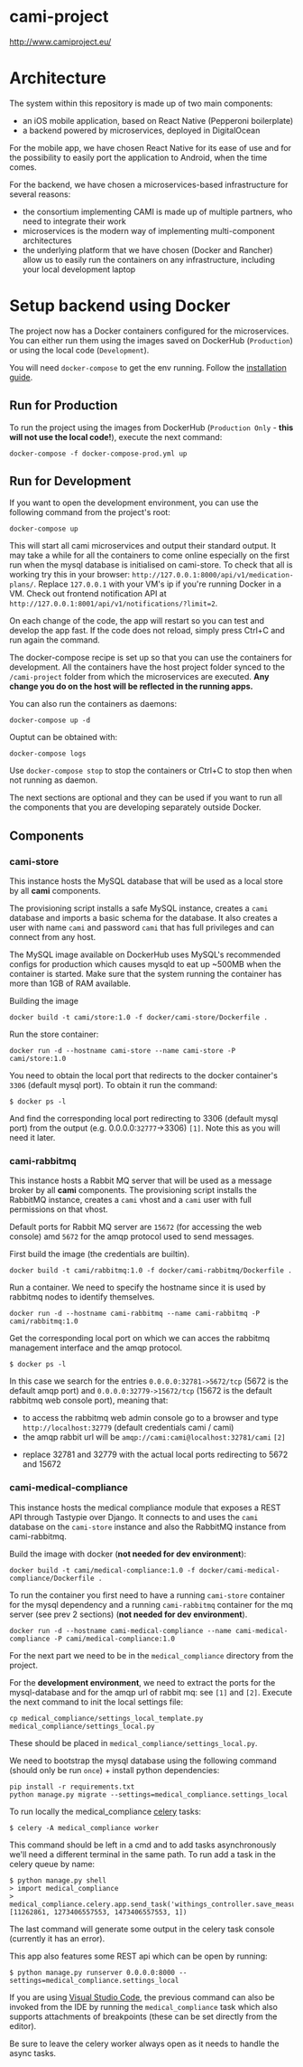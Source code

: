 # cami-project
http://www.camiproject.eu/

# Architecture
The system within this repository is made up of two main components:
* an iOS mobile application, based on React Native (Pepperoni boilerplate)
* a backend powered by microservices, deployed in DigitalOcean

For the mobile app, we have chosen React Native for its ease of use and for the possibility to easily port the application to Android, when the time comes.

For the backend, we have chosen a microservices-based infrastructure for several reasons:
* the consortium implementing CAMI is made up of multiple partners, who need to integrate their work
* microservices is the modern way of implementing multi-component architectures
* the underlying platform that we have chosen (Docker and Rancher) allow us to easily run the containers on any infrastructure, including your local development laptop

# Setup backend using Docker

The project now has a Docker containers configured for the microservices. You can either run them using the images saved on DockerHub (`Production`) or using the local code (`Development`).

You will need `docker-compose` to get the env running. Follow the [installation guide](https://docs.docker.com/compose/install/).

## Run for Production

To run the project using the images from DockerHub (`Production Only` - **this will not use the local code!**), execute the next command:

```
docker-compose -f docker-compose-prod.yml up
```

## Run for Development

If you want to open the development environment, you can use the following command from the project's root:
```
docker-compose up
```

This will start all cami microservices and output their standard output. It may take a while for all the containers to come online especially on the first run when the mysql database is initialised on cami-store. To check that all is working try this in your browser: `http://127.0.0.1:8000/api/v1/medication-plans/`. Replace `127.0.0.1` with your VM's ip if you're running Docker in a VM. Check out frontend notification API at `http://127.0.0.1:8001/api/v1/notifications/?limit=2`.

On each change of the code, the app will restart so you can test and develop the app fast. If the code does not reload, simply press Ctrl+C and run again the command.

The docker-compose recipe is set up so that you can use the containers for development. All the containers have the host project folder synced to the `/cami-project` folder from which the microservices are executed. **Any change you do on the host will be reflected in the running apps.**

You can also run the containers as daemons:
```
docker-compose up -d
```
Ouptut can be obtained with:
```
docker-compose logs
```

Use `docker-compose stop` to stop the containers or Ctrl+C to stop then when not running as daemon.

The next sections are optional and they can be used if you want to run all the components that you are developing separately outside Docker.

## Components

### cami-store
This instance hosts the MySQL database that will be used as a local store by all **cami** components.

The provisioning script installs a safe MySQL instance, creates a `cami` database and imports a basic schema for the database. It also creates a user with name `cami` and password `cami` that has full privileges and can connect from any host.

The MySQL image available on DockerHub uses MySQL's recommended configs for production which causes mysqld to eat up ~500MB when the container is started. Make sure that the system running the container has more than 1GB of RAM available.

Building the image
```
docker build -t cami/store:1.0 -f docker/cami-store/Dockerfile .
```
Run the store container:
```
docker run -d --hostname cami-store --name cami-store -P cami/store:1.0
```
You need to obtain the local port that redirects to the docker container's `3306` (default mysql port). To obtain it run the command:
```
$ docker ps -l
```
And find the corresponding local port redirecting to 3306 (default mysql port) from the output (e.g. 0.0.0.0:`32777`->3306) `[1]`. Note this as you will need it later.

### cami-rabbitmq
This instance hosts a Rabbit MQ server that will be used as a message broker by all **cami** components. The provisioning script installs the RabbitMQ instance, creates a `cami` vhost and a `cami` user
with full permissions on that vhost.

Default ports for Rabbit MQ server are `15672` (for accessing the web console) amd `5672` for the amqp protocol used to send messages.

First build the image (the credentials are builtin).
```
docker build -t cami/rabbitmq:1.0 -f docker/cami-rabbitmq/Dockerfile .
```
Run a container. We need to specify the hostname since it is used by rabbitmq nodes to identify themselves.
```
docker run -d --hostname cami-rabbitmq --name cami-rabbitmq -P cami/rabbitmq:1.0
```

Get the corresponding local port on which we can acces the rabbitmq management interface and the amqp protocol. 
```
$ docker ps -l
```
In this case we search for the entries `0.0.0.0:32781->5672/tcp` (5672 is the default amqp port) and `0.0.0.0:32779->15672/tcp` (15672 is the default rabbitmq web console port), meaning that:
- to access the rabbitmq web admin console go to a browser and type `http://localhost:32779` (default credentials cami / cami)
- the amqp rabbit url will be `amqp://cami:cami@localhost:32781/cami`  `[2]`
* replace 32781 and 32779 with the actual local ports redirecting to 5672 and 15672

### cami-medical-compliance
This instance hosts the medical compliance module that exposes a REST API through Tastypie over Django. It connects to and uses the `cami` database on the `cami-store` instance and also the RabbitMQ instance from cami-rabbitmq.

Build the image with docker (**not needed for dev environment**):
```
docker build -t cami/medical-compliance:1.0 -f docker/cami-medical-compliance/Dockerfile .
```

To run the container you first need to have a running `cami-store` container for the mysql dependency and a running `cami-rabbitmq` container for the mq server (see prev 2 sections) (**not needed for dev environment**).
```
docker run -d --hostname cami-medical-compliance --name cami-medical-compliance -P cami/medical-compliance:1.0
```

For the next part we need to be in the `medical_compliance` directory from the project.

For the **development environment**, we need to extract the ports for the mysql-database and for the amqp url of rabbit mq: see `[1]` and `[2]`. Execute the next command to init the local settings file:

```
cp medical_compliance/settings_local_template.py medical_compliance/settings_local.py
```

These should be placed in `medical_compliance/settings_local.py`.

We need to bootstrap the mysql database using the following command (should only be run `once`) + install python dependencies:
```
pip install -r requirements.txt
python manage.py migrate --settings=medical_compliance.settings_local
```

To run locally the medical_compliance [celery](http://www.celeryproject.org) tasks:
```
$ celery -A medical_compliance worker
```
This command should be left in a cmd and to add tasks asynchronously we'll need a different terminal in the same path. To run add a task in the celery queue by name:
```
$ python manage.py shell
> import medical_compliance
> medical_compliance.celery.app.send_task('withings_controller.save_measurement', [11262861, 1273406557553, 1473406557553, 1])
```
The last command will generate some output in the celery task console (currently it has an error).

This app also features some REST api which can be open by running:
```
$ python manage.py runserver 0.0.0.0:8000 --settings=medical_compliance.settings_local
```
If you are using [Visual Studio Code](https://code.visualstudio.com/download), the previous command can also be invoked from the IDE by running the `medical_compliance` task which also supports attachments of breakpoints (these can be set directly from the editor).

Be sure to leave the celery worker always open as it needs to handle the async tasks.